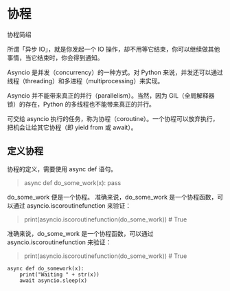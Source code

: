 
# 协程

协程简绍

所谓「异步 IO」，就是你发起一个 IO 操作，却不用等它结束，你可以继续做其他事情，当它结束时，你会得到通知。

Asyncio 是并发（concurrency）的一种方式。对 Python 来说，并发还可以通过线程（threading）和多进程（multiprocessing）来实现。

Asyncio 并不能带来真正的并行（parallelism）。当然，因为 GIL（全局解释器锁）的存在，Python 的多线程也不能带来真正的并行。

可交给 asyncio 执行的任务，称为协程（coroutine）。一个协程可以放弃执行，把机会让给其它协程（即 yield from 或 await）。

## 定义协程

协程的定义，需要使用 async def 语句。

> async def do_some_work(x): pass

do_some_work 便是一个协程。
准确来说，do_some_work 是一个协程函数，可以通过 asyncio.iscoroutinefunction 来验证：

> print(asyncio.iscoroutinefunction(do_some_work)) # True

准确来说，do_some_work 是一个协程函数，可以通过 asyncio.iscoroutinefunction 来验证：

> print(asyncio.iscoroutinefunction(do_some_work)) # True

```
async def do_somework(x):
    print("Waiting " + str(x))
    await asyncio.sleep(x)
```




